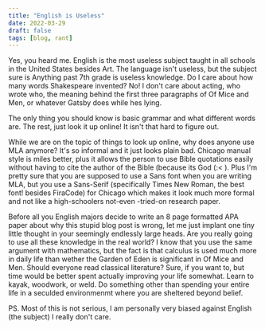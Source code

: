 ```yaml
---
title: "English is Useless"
date: 2022-03-29
draft: false
tags: [blog, rant]
---
```


Yes, you heard me. English is the most useless subject taught in all schools in
the United States besides Art. The language isn't useless, but the subject sure
is Anything past 7th grade is useless knowledge. Do I care about how many words
Shakespeare invented? No! I don't care about acting, who wrote who, the meaning
behind the first three paragraphs of Of Mice and Men, or whatever Gatsby does
while hes lying.

The only thing you should know is basic grammar and what different words are.
The rest, just look it up online! It isn't that hard to figure out.

While we are on the topic of things to look up online, why does anyone use MLA
anymore? It's so informal and it just looks plain bad. Chicago manual style is
miles better, plus it allows the person to use Bible quotations easily without
having to cite the author of the Bible (because its God (:< ). Plus I'm pretty sure
that you are supposed to use a Sans font when you are writing MLA, but you use a
Sans-Serif (specifically Times New Roman, the best font! besides FiraCode) for
Chicago which makes it look much more formal and not like a high-schoolers not-even
-tried-on research paper.

Before all you English majors decide to write an 8 page formatted APA paper
about why this stupid blog post is wrong, let me just implant one tiny little
thought in your seemingly endlessly large heads. Are you really going to use all
these knowledge in the real world? I know that you use the same argument with
mathematics, but the fact is that calculus is used much more in daily life than
wether the Garden of Eden is significant in Of Mice and Men. Should everyone
read classical literature? Sure, if you want to, but time would be better spent
actually improving your life somewhat. Learn to kayak, woodwork, or weld. Do something
other than spending your entire life in a seculded environmenmt where you are sheltered
beyond belief.

PS. Most of this is not serious, I am personally very biased against English (the subject)
I really don't care.
